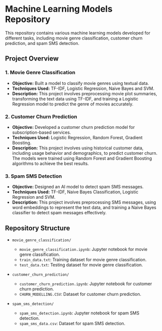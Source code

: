 # Machine Learning Models Repository

This repository contains various machine learning models developed for different tasks, including movie genre classification, customer churn prediction, and spam SMS detection.

## Project Overview

### 1. Movie Genre Classification
- **Objective:** Built a model to classify movie genres using textual data.
- **Techniques Used:** TF-IDF, Logistic Regression, Naive Bayes and SVM.
- **Description:** This project involves preprocessing movie plot summaries, transforming the text data using TF-IDF, and training a Logistic Regression model to predict the genre of movies accurately.

### 2. Customer Churn Prediction
- **Objective:** Developed a customer churn prediction model for subscription-based services.
- **Techniques Used:** Logistic Regression, Random Forest, Gradient Boosting.
- **Description:** This project involves using historical customer data, including usage behavior and demographics, to predict customer churn. The models were trained using Random Forest and Gradient Boosting algorithms to achieve the best results.

### 3. Spam SMS Detection
- **Objective:** Designed an AI model to detect spam SMS messages.
- **Techniques Used:** TF-IDF, Naive Bayes Classification, Logistic Regression and SVM.
- **Description:** This project involves preprocessing SMS messages, using word embeddings to represent the text data, and training a Naive Bayes classifier to detect spam messages effectively.

## Repository Structure

- `movie_genre_classification/`
  - `movie_genre_classification.ipynb`: Jupyter notebook for movie genre classification.
  - `train_data.txt`: Training dataset for movie genre classification.
  - `test_data.txt`: Testing dataset for movie genre classification.

- `customer_churn_prediction/`
  - `customer_churn_prediction.ipynb`: Jupyter notebook for customer churn prediction.
  - `CHURN_MODELLING.CSV`: Dataset for customer churn prediction.

- `spam_sms_detection/`
  - `spam_sms_detection.ipynb`: Jupyter notebook for spam SMS detection.
  - `spam_sms_data.csv`: Dataset for spam SMS detection.

